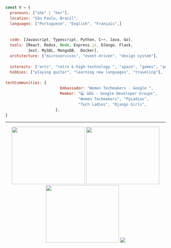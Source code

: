<img width="25%" align="right" src="" />

<!---->

```javascript
const V = {
  pronouns: ["she" | "her"],
  location: "São Paulo, Brazil",
  languages: ["Portuguese", "English", "Français",]

  
  code: [Javascript, Typescript, Python, C++, Java, Go],
  tools: [React, Redux, Node, Express.js, DJango, Flask,
          Jest, MySQL, MongoDB,  Docker],
  architecture: ["microservices", "event-driven", "design system"],
 
  interests: ["arts", "retro & high-technology ", "space", "games", "pets"],
  hobbies: ["playing guitar", "learning new languages", "traveling"],

techCommunities: {
                        Embassador: "Women Techmakers - Google ",
                        Member: "💻 GDG - Google Developer Groups",
                                "Women Techmakers", "PyLadies", 
                                "Tech Ladies", "Django Girls",
                      },
}
```

<!--badges--->

<hr>
<!--
<div align="left">
<p align="center"> </p>
  <img src="https://img.shields.io/badge/Adobe Illustrator-FF9A00?logo=adobeillustrator&logoColor=black&style=for-the-badge" height="23" alt="adobeillustrator logo"  />
    <img width="1" />  <img src="https://img.shields.io/badge/Adobe Photoshop-31A8FF?logo=adobephotoshop&logoColor=black&style=for-the-badge" height="23" alt="adobephotoshop logo"  />
    <img width="1" />  <img src="https://img.shields.io/badge/Adobe After Effects-9999FF?logo=adobeaftereffects&logoColor=black&style=for-the-badge" height="23" alt="aftereffects logo"  />
    <img width="1" />  <img src="https://img.shields.io/badge/Canva-00C4CC?logo=canva&logoColor=black&style=for-the-badge" height="23" alt="canva logo"  />
    <img width="1" />  <img src="https://img.shields.io/badge/Figma-F24E1E?logo=figma&logoColor=white&style=for-the-badge" height="23" alt="figma logo"  />
    <img width="1" />  <img src="https://img.shields.io/badge/Blender-F5792A?logo=blender&logoColor=black&style=for-the-badge" height="23" alt="blender logo"  />
    <img width="1" />  <img src="https://img.shields.io/badge/Unreal Engine-0E1128?logo=unrealengine&logoColor=white&style=for-the-badge" height="23" alt="unrealengine logo"  />
    <img width="1" />  <img src="https://img.shields.io/badge/Unity-FFFFFF?logo=unity&logoColor=black&style=for-the-badge" height="23" alt="unity logo"  />
<!--versionamento--
  <img src="https://img.shields.io/badge/GitHub-181717?logo=github&logoColor=white&style=for-the-badge" height="23" alt="github logo"  />
    <img width="1" />  <img src="https://img.shields.io/badge/Git-F05032?logo=git&logoColor=white&style=for-the-badge" height="23" alt="git logo"  />
    <img width="1" />  <img src="https://img.shields.io/badge/npm-CB3837?logo=npm&logoColor=white&style=for-the-badge" height="23" alt="npm logo"  />
    <img width="1" />  <img src="https://img.shields.io/badge/Yarn-2C8EBB?logo=yarn&logoColor=white&style=for-the-badge" height="23" alt="yarn logo"  />
    <img width="1" />  <img src="https://img.shields.io/badge/PowerShell-5391FE?logo=powershell&logoColor=black&style=for-the-badge" height="23" alt="powershell logo"  />  
<!--software de desenvolvimento--
  <img src="https://img.shields.io/badge/Visual Studio Code-007ACC?logo=visualstudiocode&logoColor=white&style=for-the-badge" height="23" alt="vscode logo"  />
    <img width="1" />  <img src="https://img.shields.io/badge/JetBrains-000000?logo=jetbrains&logoColor=white&style=for-the-badge" height="23" alt="jetbrains logo"  />
    <img width="1" />  <img src="https://img.shields.io/badge/Eclipse IDE-2C2255?logo=eclipseide&logoColor=white&style=for-the-badge" height="23" alt="eclipseide logo"  />
    <img width="1" />  <img src="https://img.shields.io/badge/IntelliJ IDEA-000000?logo=intellijidea&logoColor=white&style=for-the-badge" height="23" alt="intellijidea logo"  />
    <img width="1" />  <img src="https://img.shields.io/badge/Jupyter-F37626?logo=jupyter&logoColor=black&style=for-the-badge" height="23" alt="jupyter logo"  />
    <img width="1" />  <img src="https://img.shields.io/badge/PyCharm-000000?logo=pycharm&logoColor=white&style=for-the-badge" height="23" alt="pycharm logo"  />  
<!-- Languages--
  <img src="https://img.shields.io/badge/Python-3776AB?logo=python&logoColor=white&style=for-the-badge" height="23" alt="python logo"  />
    <img width="1" />  <img src="https://img.shields.io/badge/Go-00ADD8?logo=go&logoColor=white&style=for-the-badge" height="23" alt="go logo"  />
    <img width="1" />  <img src="https://img.shields.io/badge/C++-00599C?logo=cplusplus&logoColor=white&style=for-the-badge" height="23" alt="cplusplus logo"  />
    <img width="1" />  <img src="https://img.shields.io/badge/Django-092E20?logo=django&logoColor=white&style=for-the-badge" height="23" alt="django logo"  />
<!--front-end--
  <img src="https://img.shields.io/badge/JavaScript-F7DF1E?logo=javascript&logoColor=black&style=for-the-badge" height="23" alt="javascript logo"  />
    <img width="1" />  <img src="https://img.shields.io/badge/React-61DAFB?logo=react&logoColor=black&style=for-the-badge" height="23" alt="react logo"  />
    <img width="1" />  <img src="https://img.shields.io/badge/TypeScript-3178C6?logo=typescript&logoColor=white&style=for-the-badge" height="23" alt="typescript logo"  />
    <img width="1" />  <img src="https://img.shields.io/badge/Redux-764ABC?logo=redux&logoColor=white&style=for-the-badge" height="23" alt="redux logo"  />
    <img width="1" />  <img src="https://img.shields.io/badge/Next.js-000000?logo=nextdotjs&logoColor=white&style=for-the-badge" height="23" alt="nextjs logo"  />
    <img width="1" />  <img src="https://img.shields.io/badge/CSS3-1572B6?logo=css3&logoColor=white&style=for-the-badge" height="23" alt="css3 logo"  />
    <img width="1" />  <img src="https://img.shields.io/badge/Tailwind CSS-06B6D4?logo=tailwindcss&logoColor=black&style=for-the-badge" height="23" alt="tailwindcss logo"  />
<!-- frameworks back-end--
  <img src="https://img.shields.io/badge/Node.js-339933?logo=nodedotjs&logoColor=white&style=for-the-badge" height="23" alt="nodejs logo"  />
    <img width="1" />  <img src="https://img.shields.io/badge/Express-000000?logo=express&logoColor=white&style=for-the-badge" height="23" alt="express logo"  />
    <img width="1" />  <img src="https://img.shields.io/badge/Spring-6DB33F?logo=spring&logoColor=black&style=for-the-badge" height="23" alt="spring logo"  />
    <img width="1" />  <img src="https://img.shields.io/badge/Flask-000000?logo=flask&logoColor=white&style=for-the-badge" height="23" alt="flask logo"  />
<!--data base--
  <img src="https://img.shields.io/badge/MongoDB-47A248?logo=mongodb&logoColor=white&style=for-the-badge" height="23" alt="mongodb logo"  />
    <img width="1" />  <img src="https://img.shields.io/badge/MySQL-4479A1?logo=mysql&logoColor=white&style=for-the-badge" height="23" alt="mysql logo"  />
    <img width="1" />  <img src="https://img.shields.io/badge/Apache Cassandra-1287B1?logo=apachecassandra&logoColor=white&style=for-the-badge" height="23" alt="apachecassandra logo"  />
<!----
  <img src="https://img.shields.io/badge/Docker-2496ED?logo=docker&logoColor=white&style=for-the-badge" height="23" alt="docker logo"  />
<!--testes--
  <img src="https://img.shields.io/badge/Jenkins-D24939?logo=jenkins&logoColor=white&style=for-the-badge" height="23" alt="jenkins logo"  />
<!--servidores--
  <img src="https://img.shields.io/badge/Apache-D22128?logo=apache&logoColor=white&style=for-the-badge" height="23" alt="apache logo"  />
    <img width="1" />  <img src="https://img.shields.io/badge/Vercel-000000?logo=vercel&logoColor=white&style=for-the-badge" height="23" alt="vercel logo"  />
<!--deploy--
  <img src="https://img.shields.io/badge/gulp-CF4647?logo=gulp&logoColor=white&style=for-the-badge" height="23" alt="gulp logo"  />
    <img width="1" />  <img src="https://img.shields.io/badge/Vite-646CFF?logo=vite&logoColor=white&style=for-the-badge" height="23" alt="vite logo"  />
<!----
  <img src="https://img.shields.io/badge/Postman-FF6C37?logo=postman&logoColor=black&style=for-the-badge" height="23" alt="postman logo"  />
    <img src="https://img.shields.io/badge/insomnia-purple?logo=insomnia&logoColor=black&style=for-the-badge" height="23" alt="insomnia logo"  />
<!--cloud--
  <img src="https://img.shields.io/badge/Google Cloud-4285F4?logo=googlecloud&logoColor=white&style=for-the-badge" height="23" alt="googlecloud logo"  />
    <img width="1" />  <img src="https://img.shields.io/badge/Amazon AWS-232F3E?logo=amazonaws&logoColor=white&style=for-the-badge" height="23" alt="amazonwebservices logo"  />
</div>











<!--Stats -->
<div align="center">
<!-- repos-per-language -->
   <img width="230" height="180em" src="http://github-profile-summary-cards.vercel.app/api/cards/repos-per-language?username=scriptdy&theme=apprentice">
<!-- productive-time -->
   <img width="230" height="180em" src="http://github-profile-summary-cards.vercel.app/api/cards/productive-time?username=scriptdy&theme=apprentice">
<!-- most-commit-language -->
   <img width="230" height="180em" src="http://github-profile-summary-cards.vercel.app/api/cards/most-commit-language?username=scriptdy&theme=apprentice">
 <!-- profile-details -->
   <img width="700px" src="http://github-profile-summary-cards.vercel.app/api/cards/profile-details?username=scriptdy&theme=apprentice">
 </div>


<!-- Studies -->

<!--Projects--
<div align="" width"10%">
  <a href="https://github.com/scriptdy/cipherun">
    <img align="" width="40%" src="https://github-readme-stats.vercel.app/api/pin/?username=scriptdy&repo=cipherun" />
  </a>
  <a href="https://github.com/scriptdy/cipherun">
    <img align="" width="40%"  src="https://github-readme-stats.vercel.app/api/pin/?username=scriptdy&repo=cipherun" />
  </a>
</div>



<!-- snake --
<img src="https://raw.githubusercontent.com/scriptdy/scriptdy/output/snake.svg" alt="Snake animation" />
